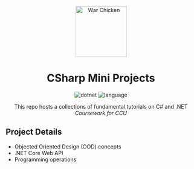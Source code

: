 <div align="center" markdown="1">

<img
          src="https://upload.wikimedia.org/wikipedia/en/thumb/e/ef/Coastal_Carolina_Chanticleers_logo.svg/1200px-Coastal_Carolina_Chanticleers_logo.svg.png"
          height="135"
          alt="War Chicken"
        />

# CSharp Mini Projects

![dotnet](https://img.shields.io/badge/.NET-v5.0-teal)
![language](https://img.shields.io/badge/language-C%23-orange)

This repo hosts a collections of fundamental tutorials on C# and .NET
<br/>
_Coursework for CCU_

</div>

## Project Details

- Objected Oriented Design (OOD) concepts
- .NET Core Web API
- Programming operations 
